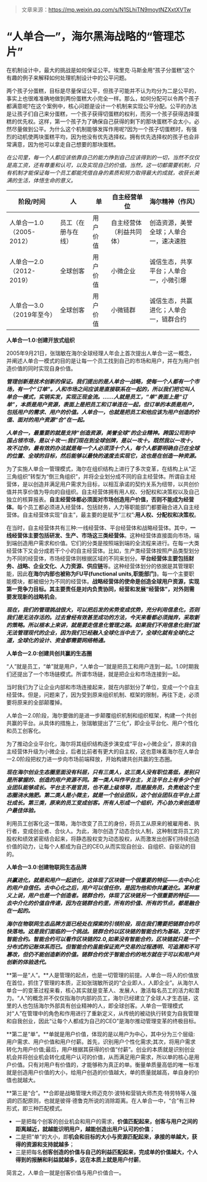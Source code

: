 > 文章来源：https://mp.weixin.qq.com/s/N1SLhiTN9moytNZXxtXVTw

# “人单合一”，海尔黑海战略的“管理芯片”

在机制设计中，最大的挑战是如何保证公平。埃里克·马斯金用“孩子分蛋糕”这个有趣的例子来解释如何处理机制设计中的公平问题。

两个孩子分蛋糕，目标是尽量保证公平，但孩子可能并不认为均分为二是公平的，事实上也很难准确地做到两份蛋糕大小完全一样。那么，如何分配可以令两个孩子都满意呢?在这个案例中，核心问题是设计一个机制来实现公平分配。公平的办法是让孩子们自己来分蛋糕，一个孩子获得切蛋糕的权利，而另一个孩子获得选择蛋糕的优先权。这样，第一个孩子为了确保自己获得的剩下的那块蛋糕不会太小，必然尽量做到公平。为什么这个机制能够发挥作用呢?因为一个孩子切蛋糕时，有强烈的动机使两块蛋糕平均，因为他没有优先选择权。拥有优先选择权的孩子也会非常满意，因为他可以拿走自己想要的那块蛋糕。

*在公司里，每一个人都应该依靠自己的能力挣到自己应该得到的一切，当然不仅仅是高工资，还有尊重和认可，以及实现自己的价值。当然，这一切都需要机制，只有机制才能保证每一个员工都能凭借自身的素质和努力取得最大的成就，收获长美满的生活，体悟生命的意义。*

| **阶段/时间**             | **人**             | **单**   | **自主经营单位**         | **海尔精神（作风）**                   |
| ------------------------- | ------------------ | -------- | ------------------------ | -------------------------------------- |
| 人单合一1.0（2005-2012）  | 员工（在册与在线） | 用户价值 | 自主经营体（利益共同体） | 创造资源，美誉全球；人单合一，速决速胜 |
| 人单合一2.0（2012-2019）  | 全球创客           | 用户价值 | 小微企业                 | 诚信生态，共享平台；人单合一，小微引爆 |
| 人单合一3.0（2019年至今） | 全球创客           | 用户价值 | 小微链群                 | 诚信生态，共赢进化；人单合一，链群合约 |



**人单合一1.0:创建开放式组织**

2005年9月21日，张瑞敏在海尔全球经理人年会上首次提出人单合一这一概念，并阐述人单合一模式的目的是让每一个员工找到自己的市场和用户，并在为用户创造价值的同时实现自身价值。

***管理创新是技术创新的保证。我们提出的是人单合一战略，使每一个人都有一个市场，有一个“订单”。人和市场之间应该是直接联系在一起的，所以我们把它叫人单合一模式，实销实发，实现正现金流。……人就是员工，“单”表面上是“订单”，本质是用户资源，表面上是把员工和订单连在一起，但订单的本质是用户，包括用户的需求、用户的价值。人单合一，也就是把员工和他应该为用户创造的价值、面对的用户资源“合”在一起。***

***人单合一，最重要的就是支持“创造资源，美誉全球”的企业精神。跨国公司到中国占领市场，是以十攻一:我们现在到全球创牌，是以一攻十。既然我以一攻十，攻不过你，最有效的办法就是每一个人必须顶十个人，每个人都要明确自己在全球的位置、全球的目标，然后能够以最快的速度去实现它，这也是在创造一种资源。***

为了实施人单合一管理模式，海尔在组织结构上进行了多次变革，在结构上从“正三角组织”转型为“倒三角组织”，并将企业划分成不同的自主经营体。所谓自主经营体，是以创造并满足用户需求为目标，以相互承诺的契约关系为纽带，以共创价值并共享价值为导向的自组织。自主经营体拥有用人权、分配权和决策权以及自己独立的核算报表。**自主经营体都必须面对市场创造用户价值，否则不能成为经营体**。每个员工都必须进入经营体，包括财务，人力等职能部门都要融合进入自主经营体。自主经营体实现“自主”，最主要的是赋予“三权”:**用人权、分配权和决策权**。

在当时，自主经营体共有三种:一线经营体、平台经营体和战略经营体。其中，**一线经营体主要包括研发、生产、市场这三类经营体**。这种经营体直接面向市场，端到端创造用户需求和价值。它们的分类是按照端到端的全流程来进行。在每一大类经营体下又会分成若干个小的自主经营体。比如，生产类经营体按照产品类型划分为不同的经营体，市场经营体则根据区域的不同来划分。**平台经营体主要包括财务、战略、企业文化、人力资源、供应链**等。这种经营体划分的依据是其管理职能，因此**在海尔内部也被称为FU平(functional units,职能部门)**。每一个主要职能模块，都被细分为不同的经营体。**战略经营体的使命是创造全球用户资源，实现第一竞争力目标。其主要责任是对内负责协同，经营和发展“经营体”，对外则需要发现新的战略机会**。

***现在，我们的管理挑战很大，可以把后发的劣势变成优势，充分利用信息化，否则我们是无法存活的。过去曾经有效甚至成功的方法，今天来看都必须抛弃，采取新的策略。所以根本上来讲，就是要走信息化管理之路。如果我们不用信息化我们就无法管理现代的企业，因为我们已经融入全球化当中去了，全球化就有全球化之道，全球化的设计、资金都需要网络畅通。***



**人单合一2.0:创建共创共赢的生态圈**

“人”就是员工，“单”就是用户，“人单合一”就是把员工和用户连到一起。1.0时期我们还提出了一个市场链模式。所谓市场链，就是把企业和市场连接到一起。

当时我们为了让企业内部和市场连接起来，就在内部划分了单位，变成一个个自主经营体。但是，问题来了，因为受到原来组织机制、框架的限制，再往下走，必须要将原来的全部颠覆掉。

人单合一2.0阶段，海尔要做的是进一步颠覆组织机制和组织框架，构建一个共创共赢的平台。从具体的措施上，张瑞敏提出了“三化”，即企业平台化、用户个性化和员工创客化。

为了推动企业平台化，海尔将其组织结构逐步演变成“平台+小微企业”，原来的自主经营体升级为小微企业，后者比前者有更大的自主权，这也意味着海尔在人单合一2.0阶段把权力进一步向市场前端释放，开始构建共创共赢的生态圈。

***现在海尔创业生态圈里面没有科层，只有三类人，这三类人没有职位高低，差别只是所掌握的、创造的用户资源不同。第一类人叫作平台主，关注平台上有多少个创业团队能够成长。平台主不是官员，也不是上级领导，而是服务员，负责给这个生态圈浇水施肥。第二类人是小微主，就是一个创业团队，这个创业团队在平台上茁壮成长。第三类，原来的员工变成创客。所有人形成一个组织，齐心协力来创造用户最佳体验。***

利用员工创客化这一策略，海尔改变了员工的身份，将员工从原来的被雇用者、执行者，变成创业者、合伙人。为此，海尔创造了动态合伙人制，这种制度将员工的股权和绩效紧密结合起来，将静态股权变为动态股权，从而激发出创客们持续创造价值的动力，让每个人都成为自己的CEO,从而实现自创业、自组织、自驱动的目的。



**人单合一3.0:创建物联网生态品牌**

***共赢进化，就是和用户一起进化，这体现了区块链一个很重要的特征——去中心化的用户自信任。去中心化之后，用户可以信任你，是因为他和你共贏进化。某种意义上说，用户也是一个创造者。链群合约，体现了区块链另一个很重要的特征——去中介化的价值自传递，因为在链群合约里，所有的价值、所有的节点，都是融合在一起的。***

***海尔在物联网生态品牌方面已经处在探索的引领阶段，现在我们需要把链群合约尽快落地。这是我们面临的一个挑战。链群合约以区块链的智能合约为基础，又优于智能合约。智能合约可以看作区块链的2.0,如果没有智能合约，区块链就只是一个分布式的记账体系而已。但智能合约虽能保证资产交易的过程透明、可追溯和不可篡改，但仍不能创造新的价值。链群合约优于智能合约的地方就在于可以和用户共创新的体验迭代。***

**第一是“人”。**人是管理的起点，也是一切管理的前提。人单合一将人的价值放在首位，抓住了管理的本质，正如张瑞敏所说的“企业即人，人即企业”。从海尔人单合一的变革过程来看，核心其实就是变革人、发展人，激活每名员工的活力和潜力。“人”的概念并不仅仅指海尔内部的员工，海尔已经建立了全球人才生态链，这里的人也包括海尔外部具有创业精神的人，即全球创客。人单合一管理模式对“人”在管理中的角色和作用进行了重新定义，从传统的被动执行转变为自我管理和自我创业，因此“让每个人都成为自己的CEO”是海尔推动管理变革的终极目标。

**第二是“单”。**单就是用户价值，体现的是以用户为中心，其中分为三个层级:用户需求、用户价值和用户付薪。首先，识别用户个性化需求;其次，将用户需求转化为用户价值;最后，用户根据其获得的价值“付薪”。创业的本质就是识别创业机会并将创业机会转化成用户认可的价值，从而满足用户需求，所以单的核心是用户价值。只有对用户有价值的，才能够称为真正的单。衡量单质量高低的唯一标准就是创造用户价值的大小，给用户创造的价值越大，单的质量就越高，单自身的价值也就越大。

**第三是“合”。**合即是战略管理大师迈克尔·波特和营销大师杰克·特劳特等人强调的匹配原则，也就是彼得·德鲁克所说的消除距离。在人单合一中，“合”有三种形式，即三种匹配模式。

- 一是把每个创客的创业机会和用户的需求，**价值匹配起来，创客与用户之间的距离越近，就越能识明用户，越能创造出用户认可的价值**；
- 二是把“单”的大小，即**机会和目标的大小与资源匹配起来，承接的单越大，获得的资源和支持就越多**；
- 三是把每名**创客创造的价值与自己的利益匹配起来，完成单的价值越大，个人得到的报酬和利益就越多，这在本质上就是用户付薪**。

简言之，人单合一就是创客价值与用户价值合一。